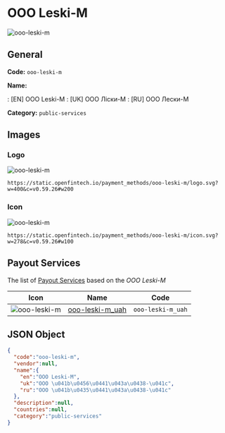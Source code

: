 
# OOO Leski-M 
![ooo-leski-m](https://static.openfintech.io/payment_methods/ooo-leski-m/logo.svg?w=400&c=v0.59.26#w200)  

## General 
**Code:** `ooo-leski-m` 
 
**Name:** 
 
:	[EN] OOO Leski-M 
:	[UK] OOO Ліски-М 
:	[RU] OOO Лески-М 
 
**Category:** `public-services` 
 

## Images 

### Logo 
![ooo-leski-m](https://static.openfintech.io/payment_methods/ooo-leski-m/logo.svg?w=400&c=v0.59.26#w200)  

```
https://static.openfintech.io/payment_methods/ooo-leski-m/logo.svg?w=400&c=v0.59.26#w200
```  

### Icon 
![ooo-leski-m](https://static.openfintech.io/payment_methods/ooo-leski-m/icon.svg?w=278&c=v0.59.26#w100)  

```
https://static.openfintech.io/payment_methods/ooo-leski-m/icon.svg?w=278&c=v0.59.26#w100
```  

## Payout Services 
 
The list of [Payout Services](/payout-services/) based on the _OOO Leski-M_ 

|Icon|Name|Code| 
|:---:|:---:|:---:| 
|![ooo-leski-m](https://static.openfintech.io/payout_methods/ooo-leski-m/icon.png?w=278&c=v0.59.26#w40) |[ooo-leski-m_uah](/payout-services/ooo-leski-m_uah/)|`ooo-leski-m_uah`| 
 

## JSON Object 

```json
{
  "code":"ooo-leski-m",
  "vendor":null,
  "name":{
    "en":"OOO Leski-M",
    "uk":"OOO \u041b\u0456\u0441\u043a\u0438-\u041c",
    "ru":"OOO \u041b\u0435\u0441\u043a\u0438-\u041c"
  },
  "description":null,
  "countries":null,
  "category":"public-services"
}
```  
